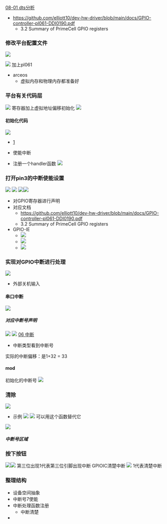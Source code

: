 [08-01 dts分析](08-01%20dts分析.md)
- https://github.com/elliott10/dev-hw-driver/blob/main/docs/GPIO-controller-pl061-DDI0190.pdf
	- 3.2 Summary of PrimeCell GPIO registers

### 修改平台配置文件
![](asserts/Pasted%20image%2020250707201419.png)


![](asserts/Pasted%20image%2020250707201338.png)
加上pl061

- arceos
	- 虚拟内存和物理内存都准备好

### 平台有关代码层
![](asserts/Pasted%20image%2020250707201437.png)
寄存器加上虚拟地址偏移初始化
![](asserts/Pasted%20image%2020250707201517.png)
#### 初始化代码
![](asserts/Pasted%20image%2020250707201834.png)
- [1](#打开pin3的中断)


- 使能中断
- 注册一个handler函数
![](asserts/Pasted%20image%2020250707201957.png)

### 打开pin3的中断使能设置
![](asserts/Pasted%20image%2020250707202916.png)
![](asserts/Pasted%20image%2020250707202320.png)
![](asserts/Pasted%20image%2020250707202207.png)![](asserts/Pasted%20image%2020250707202259.png)
- 对GPIO寄存器进行声明
- 对应文档
	- https://github.com/elliott10/dev-hw-driver/blob/main/docs/GPIO-controller-pl061-DDI0190.pdf
	- 3.2 Summary of PrimeCell GPIO registers
- GPIO-IE
	- ![](asserts/Pasted%20image%2020250707202501.png)
	- ![](asserts/Pasted%20image%2020250707202638.png)
	- ![](asserts/Pasted%20image%2020250707213719.png)
### 实现对GPIO中断进行处理
![](asserts/Pasted%20image%2020250707202929.png)

- 外部关机输入
#### 串口中断
![](asserts/Pasted%20image%2020250707203045.png)
##### 对应中断号声明
![](asserts/Pasted%20image%2020250707203131.png)
![](asserts/Pasted%20image%2020250707203138.png)
[06 中断](06%20中断.md)
- 中断类型看到中断号

实际的中断偏移：是1+32 = 33

#### mod
初始化的中断号
![](asserts/Pasted%20image%2020250707203410.png)
### 清除

![](asserts/Pasted%20image%2020250707203443.png)

- 示例
![](asserts/Pasted%20image%2020250707203459.png)
![](asserts/Pasted%20image%2020250707203521.png)
可以用这个函数替代它

![](asserts/Pasted%20image%2020250707203545.png)

##### 中断号区域

### 按下按钮
![](asserts/Pasted%20image%2020250707203639.png)![](asserts/Pasted%20image%2020250707203721.png)
第三位出现1代表第三位引脚出现中断
GPIOIC清楚中断
![](asserts/Pasted%20image%2020250707203831.png)
1代表清楚中断
### 整理结构
- 设备空间抽象
- 中断号7使能
- 中断处理函数注册
	- 中断清楚
- 
